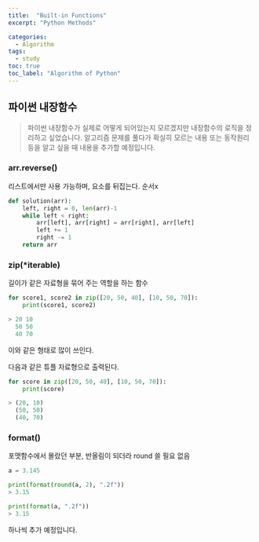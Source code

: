 ```yaml
---
title:  "Built-in Functions"
excerpt: "Python Methods"

categories: 
  - Algorithm
tags:
  - study
toc: true
toc_label: "Algorithm of Python"
---
```


## 파이썬 내장함수
> 파이썬 내장함수가 실제로 어떻게 되어있는지 모르겠지만 내장함수의 로직을 정리하고 싶었습니다. 알고리즘 문제를 풀다가 확실히 모르는 내용 또는 동작원리 등을 알고 싶을 때 내용을 추가할 예정입니다.


### arr.reverse()
리스트에서만 사용 가능하며, 요소를 뒤집는다. 순서x

```python
def solution(arr):
    left, right = 0, len(arr)-1
    while left < right:
        arr[left], arr[right] = arr[right], arr[left]
        left += 1
        right -= 1
    return arr
```

### zip(*iterable)
길이가 같은 자료형을 묶어 주는 역할을 하는 함수

```python
for score1, score2 in zip([20, 50, 40], [10, 50, 70]):
    print(score1, score2)

> 20 10
  50 50
  40 70
```
이와 같은 형태로 많이 쓰인다.


다음과 같은 튜플 자료형으로 출력된다.

```python
for score in zip([20, 50, 40], [10, 50, 70]):
    print(score)

> (20, 10)
  (50, 50)
  (40, 70)
```

### format()
포맷함수에서 몰랐던 부분, 반올림이 되더라 round 쓸 필요 없음

```python
a = 3.145

print(format(round(a, 2), ".2f"))
> 3.15

print(format(a, ".2f"))
> 3.15
```
하나씩 추가 예정입니다.